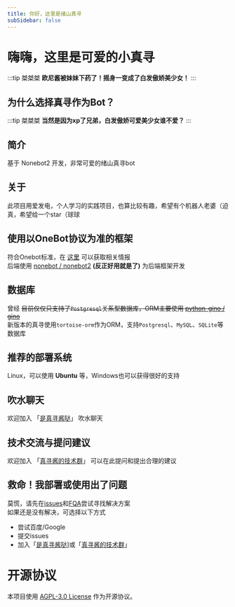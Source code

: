```yaml
---
title: 你好，这里是绪山真寻
subSidebar: false
---
```



嗨嗨，这里是可爱的小真寻
===

:::tip 桀桀桀
__欧尼酱被妹妹下药了！摇身一变成了白发傲娇美少女！__
:::

__为什么选择真寻作为Bot？__
---

:::tip 桀桀桀
__当然是因为xp了兄弟，白发傲娇可爱美少女谁不爱？__
:::

__简介__
---

基于 Nonebot2 开发，非常可爱的绪山真寻bot

## 关于

此项目用爱发电，个人学习的实践项目，也算比较有趣，希望有个机器人老婆（迫真，希望给一个star（球球

## 使用以OneBot协议为准的框架

符合Onebot标准，在 [这里](./install/qq.md) 可以获取相关情报  
后端使用 [nonebot / nonebot2](https://github.com/nonebot/nonebot2) __(反正好用就是了)__ 为后端框架开发

## 数据库

曾经 ~~目前仅仅只支持了`Postgresql`关系型数据库，ORM主要使用 [python-gino / gino](https://github.com/python-gino/gino)~~  
新版本的真寻使用`tortoise-orm`作为ORM，支持`Postgresql`、`MySQL`、`SQLite`等数据库

## 推荐的部署系统

Linux，可以使用 __Ubuntu__ 等，Windows也可以获得很好的支持

## 吹水聊天

欢迎加入 「[是真寻酱哒](https://jq.qq.com/?_wv=1027&k=u8PgBkMZ)」  吹水聊天

## 技术交流与提问建议

欢迎加入 「[真寻酱的技术群](https://qm.qq.com/q/YYYt5rkMYc)」 可以在此提问和提出合理的建议

## 救命！我部署或使用出了问题

莫慌，请先在[issues](https://github.com/HibiKier/zhenxun_bot/issues)和[FQA](/faq)尝试寻找解决方案  
如果还是没有解决，可选择以下方式  

* 尝试百度/Google
* 提交issues
* 加入「[是真寻酱哒](https://jq.qq.com/?_wv=1027&k=u8PgBkMZ)]或「[真寻酱的技术群](https://qm.qq.com/q/YYYt5rkMYc)」

__开源协议__
===

本项目使用 [AGPL-3.0 License](https://github.com/HibiKier/zhenxun_bot/blob/main/LICENSE) 作为开源协议。

<!-- __致谢__
===

__项目致谢__
---

__以下项目为真寻提供了不少的帮助和灵感__  
[botuniverse / onebot](https://github.com/botuniverse/onebot)：超棒的机器人协议  
[Mrs4s / go-cqhttp](https://github.com/Mrs4s/go-cqhttp)：cqhttp的golang实现，轻量、原生跨平台.  
[nonebot / nonebot2](https://github.com/nonebot/nonebot2)：跨平台Python异步机器人框架  
[Angel-Hair / XUN_Bot](https://github.com/Angel-Hair/XUN_Bot)：一个基于NoneBot和酷Q的功能性QQ机器人  
[pcrbot / cappuccilo_plugins](https://github.com/pcrbot/cappuccilo_plugins)：hoshino插件合集  
[MeetWq /nonebot-plugin-withdraw](https://github.com/MeetWq/nonebot-plugin-withdraw)：A simple withdraw plugin for Nonebot2  
[maxesisn / nonebot_plugin_songpicker2](https://github.com/maxesisn/nonebot_plugin_songpicker2)：适用于nonebot2的点歌插件  
[nonepkg / nonebot-plugin-manager](https://github.com/nonepkg/nonebot-plugin-manager)：Nonebot Plugin Manager base on import hook  
[H-K-Y / Genshin_Impact_bot](https://github.com/H-K-Y/Genshin_Impact_bot)：原神bot，这是一个基于nonebot和HoshinoBot的原神娱乐及信息查询插件  
[NothAmor / nonebot2_luxun_says](https://github.com/NothAmor/nonebot2_luxun_says)：基于nonebot2机器人框架的鲁迅说插件  
[Kyomotoi / AnimeThesaurus](https://github.com/Kyomotoi/AnimeThesaurus)：一个~~特二刺螈~~（文爱）的适用于任何bot的词库  
[Ailitonia / omega-miya](https://github.com/Ailitonia/omega-miya)：基于nonebot2的qq机器人  
[KimigaiiWuyi / GenshinUID]("https://github.com/KimigaiiWuyi/GenshinUID")：一个基于HoshinoBot/NoneBot2的原神UID查询插件 -->

<!-- __发电致谢__
---

<details>

<summary> 感谢投喂 </summary>

|       赞助者 (非常感谢捏)        |      金额    |
|:-----------------|:-----------|
|[shenqi](https://afdian.net/u/fa923a8cfe3d11eba61752540025c377)| ￥12 |
|[A_Kyuu](https://afdian.net/u/b83954fc2c1211eba9eb52540025c377)| ￥200 |
|[疯狂混沌](https://afdian.net/u/789a2f9200cd11edb38352540025c377)| ￥5|
|[Tpoeyopo](https://afdian.net/u/0571b15e7b6411ed885e52540025c377)|￥24|
|[投冥](https://afdian.net/a/144514mm)|￥6|
|[茶喵](https://afdian.net/u/fd22382eac4d11ecbfc652540025c377)|￥6|
|[AemokpaTNR](https://afdian.net/u/1169bb8c8a9611edb0c152540025c377)|￥24|
|[爱发电用户_wrxn](https://afdian.net/u/4aa03d20db4311ecb1e752540025c377)|￥6|
|[qqw](https://afdian.net/u/b71db4e2cc3e11ebb76652540025c377)|￥6|
|[溫一壺月光下酒](https://afdian.net/u/ad667a5c650c11ed89bf52540025c377)|￥6|
|[伝木](https://afdian.net/u/246b80683f9511edba7552540025c377)|￥12|
|[阿奎](https://afdian.net/u/da41f72845d511ed930d52540025c377)|￥112|
|[醉梦尘逸](https://afdian.net/u/bc11d2683cd011ed99b552540025c377)|￥6|
|[Iris](https://afdian.net/a/MikoIris)|￥24|
|[Yui](https://afdian.net/u/c5e6289e5f0a11ea81ef52540025c377)|￥6|
|[Abc](https://afdian.net/u/870dc10a3cd311ed828852540025c377)|￥6|
|[本喵无敌哒](https://afdian.net/u/dffaa9005bc911ebb69b52540025c377)|￥16.04|
|[椎名冬羽](https://afdian.net/u/ca1ebd64395e11ed81b452540025c377)|￥6|
|[kaito](https://afdian.net/u/a055e20a498811eab1f052540025c377)|￥6|
|[墨然](https://afdian.net/u/8aa5874a644d11eb8a6752540025c377)|￥6|
|[爱发电用户_T9e4](https://afdian.net/u/2ad1bb82f3a711eca22852540025c377)|￥12|
|[请问一份爱多少钱](https://afdian.net/u/f57ef6602dbd11ed977f52540025c377)|￥6|
|[咸鱼鱼鱼鱼](https://afdian.net/u/8e39b9a400e011ed9f4a52540025c377)|￥48|
|[Kafka](https://afdian.net/u/41d66798ef6911ecbc5952540025c377)|￥24|
|[笑柒XIAO_Q7](https://afdian.net/u/4696db5c529111ec84ea52540025c377)|￥36|
|[noahzark](https://afdian.net/a/noahzark)|￥24|
|[ze roller](https://afdian.net/u/0e599e96257211ed805152540025c377)|￥6|
|[腊条](https://afdian.net/u/f739c4d69eca11eba94b52540025c377)|￥6|
|[感冒土豆](https://afdian.net/a/kuai364354200)|￥6|
|[爱发电用户_TBsd](https://afdian.net/u/db638b60217911ed9efd52540025c377)|￥24|
|[我只会cvs](https://afdian.net/u/6d31c266214111ed807f52540025c377)|￥15|
|[烟寒若雨](https://afdian.net/u/067bd2161eec11eda62b52540025c377)|￥54|
|[ln](https://afdian.net/u/b51914ba1c6611ed8a4e52540025c377)|￥24|
|[阿咪要女装](https://afdian.net/u/3d8f30581a2911edba6d52540025c377)|￥30|
|[爱发电用户_c58s](https://afdian.net/u/a6ad8dda195e11ed9a4152540025c377)|￥24|
|[爱发电用户_eNr9](https://afdian.net/u/05fdb41c0c9a11ed814952540025c377)|￥6|
|[花漾](https://afdian.net/a/meowo)|￥6|
|[Excalibur](https://afdian.net/u/69b76e9ec77b11ec874f52540025c377)|￥24|
|[爱发电用户_Bc6j](https://afdian.net/u/8546be24f44111eca64052540025c377)|￥6|
|[阿咪和歌歌的老婆](https://afdian.net/u/af63700eeaf411eca4e552540025c377)|￥48|
|[副驾驶啦啦啦](https://afdian.net/u/6f27f372f2a411eca09752540025c377)|￥6|
|[嘿小欧](https://afdian.net/u/daa4bec4f24911ec82e552540025c377)|￥6|
|[回忆的秋千](https://afdian.net/u/e315d9c6f14f11ecbeef52540025c377)|￥24|
|[十年くん](https://github.com/shinianj)|￥96|
|[哇](https://afdian.net/u/9b266244f23911eca19052540025c377)|￥6|
|[yajiwa](https://github.com/yajiwa)|￥262|
|[爆金币](https://afdian.net/u/0d78879ef23711ecb22452540025c377)|￥5.2|

</details> -->
